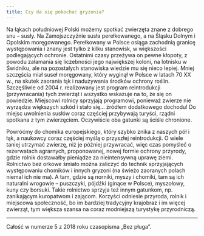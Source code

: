 ```yaml
---
title: Czy da się pokochać gryzonia?
---
```

Na łąkach południowej Polski możemy spotkać zwierzęta znane z dobrego snu – susły. Na Zamojszczyźnie susła perełkowanego, a na Śląsku Dolnym i Opolskim moręgowanego. Perełkowany w Polsce osiąga zachodnią granicę występowania i znany jest tylko z kilku stanowisk, w większości podlegających ochronie. Ostatnimi czasy przeżywa on pewne kłopoty, z powodu załamania się liczebności jego największej koloni, na lotnisku w Świdniku, ale na pozostałych stanowiska wiedzie mu się nieco lepiej. Mniej szczęścia miał suseł moręgowany, który wyginął w Polsce w latach 70 XX w., na skutek zaorania łąk i nadużywania środków ochrony roślin. Szczęśliwie od 2004 r. realizowany jest program reintrodukcji (przywracania) tych zwierząt i wszystko wskazuje na to, że się on powiedzie. Miejscowi rolnicy sprzyjają programowi, ponieważ zwierze nie wyrządza większych szkód i stało się… źródłem dodatkowego dochodu! Do miejsc uwolnienia susłów coraz częściej przybywają turyści, rządni spotkana z tym zwierzęciem. Oczywiście oba gatunki są ściśle chronione.

Powróćmy do chomika europejskiego, który szybko znika z naszych pół i łąk, a naukowcy coraz częściej myślą o przyszłej reintrodukcji. O wiele taniej utrzymać zwierzę, niż je później przywracać, więc czas pomyśleć o rezerwatach agrarnych, proponowanej, nowej formie ochrony przyrody, gdzie rolnik dostawałby pieniądze za nieintensywną uprawę ziemi. Rolnictwo bez orkowe śmiało można zaliczyć do technik sprzyjających występowaniu chomików i innych gryzoni (na świeżo zaoranych polach niemal ich nie ma). A tam, gdzie są norniki, myszy i chomiki, tam są ich naturalni wrogowie – puszczyki, pójdźki (ginące w Polsce), myszołowy, kuny czy borsuki. Takie rolnictwo sprzyja też innym gatunkom, np. zanikającym kuropatwom i zającom. Korzyści odniesie przyroda, rolnik i miejscowa społeczność, bo im bardziej tradycyjny krajobraz i im więcej zwierząt, tym większa szansa na coraz modniejszą turystykę przyrodniczą.

***

Całość w numerze 5 z 2018 roku czasopisma „Bez pługa”.
